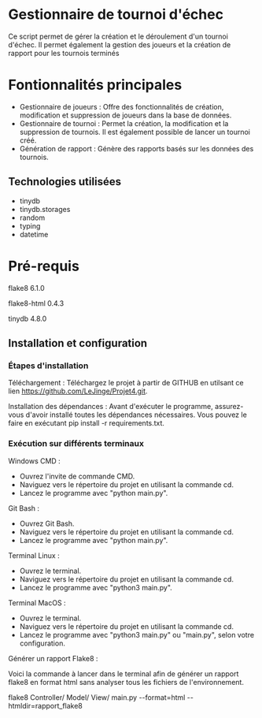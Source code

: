 # Gestionnaire de tournoi d'échec

Ce script permet de gérer la création et le déroulement d'un tournoi d'échec. Il permet également la gestion des 
joueurs et la création de rapport pour les tournois terminés

# Fontionnalités principales

- Gestionnaire de joueurs : Offre des fonctionnalités de création, modification et suppression de joueurs dans la base de données.
- Gestionnaire de tournoi : Permet la création, la modification et la suppression de tournois. Il est également possible de lancer un tournoi créé.
- Génération de rapport : Génère des rapports basés sur les données des tournois.

## Technologies utilisées

- tinydb
- tinydb.storages
- random
- typing
- datetime

# Pré-requis

flake8      6.1.0

flake8-html 0.4.3

tinydb      4.8.0


## Installation et configuration

### Étapes d'installation
Téléchargement : Téléchargez le projet à partir de GITHUB en utilsant ce lien 
https://github.com/LeJinge/Projet4.git.

Installation des dépendances : Avant d'exécuter le programme, assurez-vous d'avoir installé 
toutes les dépendances nécessaires. Vous pouvez le faire en exécutant pip install -r requirements.txt.

### Exécution sur différents terminaux

Windows CMD :

 - Ouvrez l'invite de commande CMD.
 - Naviguez vers le répertoire du projet en utilisant la commande cd.
 - Lancez le programme avec "python main.py".

Git Bash :

 - Ouvrez Git Bash.
 - Naviguez vers le répertoire du projet en utilisant la commande cd.
 - Lancez le programme avec "python main.py".

Terminal Linux :

 - Ouvrez le terminal.
 - Naviguez vers le répertoire du projet en utilisant la commande cd.
 - Lancez le programme avec "python3 main.py".

Terminal MacOS :

 - Ouvrez le terminal.
 - Naviguez vers le répertoire du projet en utilisant la commande cd.
 - Lancez le programme avec "python3 main.py" ou "main.py", selon votre configuration.

Générer un rapport Flake8 :

Voici la commande à lancer dans le terminal afin de générer un rapport flake8 en format html sans analyser 
tous les fichiers de l'environnement. 

flake8 Controller/ Model/ View/ main.py --format=html --htmldir=rapport_flake8

